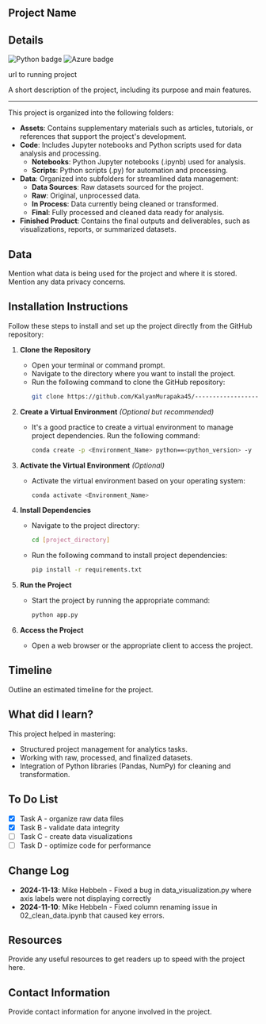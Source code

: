 ## Project Name

## Details

![Python badge](https://img.shields.io/badge/Python-3776AB?style=for-the-badge&logo=python&logoColor=white)
![Azure badge](https://img.shields.io/badge/Microsoft_Azure-0089D6?style=for-the-badge&logo=microsoft-azure&logoColor=white)

url to running project

A short description of the project, including its purpose and main features.

---

This project is organized into the following folders:

- **Assets**: Contains supplementary materials such as articles, tutorials, or references that support the project's development.
- **Code**: Includes Jupyter notebooks and Python scripts used for data analysis and processing.
  - **Notebooks**: Python Jupyter notebooks (.ipynb) used for analysis.
  - **Scripts**: Python scripts (.py) for automation and processing.
- **Data**: Organized into subfolders for streamlined data management:
  - **Data Sources**: Raw datasets sourced for the project.
  - **Raw**: Original, unprocessed data.
  - **In Process**: Data currently being cleaned or transformed.
  - **Final**: Fully processed and cleaned data ready for analysis.
- **Finished Product**: Contains the final outputs and deliverables, such as visualizations, reports, or summarized datasets.

## Data

Mention what data is being used for the project and where it is stored. Mention any data privacy concerns.

## Installation Instructions

Follow these steps to install and set up the project directly from the GitHub repository:

1. **Clone the Repository**

   - Open your terminal or command prompt.
   - Navigate to the directory where you want to install the project.
   - Run the following command to clone the GitHub repository:
     ```bash
     git clone https://github.com/KalyanMurapaka45/-------------------.git
     ```

2. **Create a Virtual Environment** _(Optional but recommended)_

   - It's a good practice to create a virtual environment to manage project dependencies. Run the following command:
     ```bash
     conda create -p <Environment_Name> python==<python_version> -y
     ```

3. **Activate the Virtual Environment** _(Optional)_

   - Activate the virtual environment based on your operating system:
     ```bash
     conda activate <Environment_Name>
     ```

4. **Install Dependencies**

   - Navigate to the project directory:
     ```bash
     cd [project_directory]
     ```
   - Run the following command to install project dependencies:
     ```bash
     pip install -r requirements.txt
     ```

5. **Run the Project**

   - Start the project by running the appropriate command:
     ```bash
     python app.py
     ```

6. **Access the Project**
   - Open a web browser or the appropriate client to access the project.

## Timeline

Outline an estimated timeline for the project.

## What did I learn?

This project helped in mastering:

- Structured project management for analytics tasks.
- Working with raw, processed, and finalized datasets.
- Integration of Python libraries (Pandas, NumPy) for cleaning and transformation.

## To Do List

- [x] Task A - organize raw data files
- [x] Task B - validate data integrity
- [ ] Task C - create data visualizations
- [ ] Task D - optimize code for performance

## Change Log

- **2024-11-13**: Mike Hebbeln - Fixed a bug in data_visualization.py where axis labels were not displaying correctly
- **2024-11-10**: Mike Hebbeln - Fixed column renaming issue in 02_clean_data.ipynb that caused key errors.

## Resources

Provide any useful resources to get readers up to speed with the project here.

## Contact Information

Provide contact information for anyone involved in the project.
